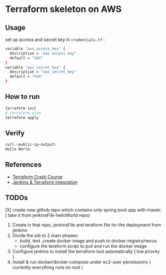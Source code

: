# Terraform skeleton on AWS

## Usage
set up access and secret key in `credentials.tf` :
```bash
variable "aws_access_key" {
  description = "aws access key"
  default = "XXX" 
}
variable "aws_secret_key" {
  description = "aws_secret_key"
  default = "XXX" 
}
```

## How to run
```bash
terraform init
# terraform plan
terraform apply
```
## Verify
```bash
curl <public-ip-output>
Hello World
```


## References
* [Terraform Crash Course](https://www.youtube.com/watch?v=SLB_c_ayRMo)
* [Jenkins & Terraform Integration](https://www.youtube.com/watch?v=5jwYGCAr_pw)

## TODOs
[X] create new github repo which contains only spring boot app with maven ( take it from jenkinsFile-helloWorld repo)
1. Create in that repo, jenkinsFile and teraform file for the deployment from jenkins
1. Divide the job to 2 main phases:
    - build, test ,create docker image and push to docker-registry/nexus
    - configure the teraform script to pull and run the docker image
1. Configure jenkins to install the terraform tool automatically ( low priority )
1. Install & run docker/docker-compose under ec2-user permissions ( currently everything runs on root )
